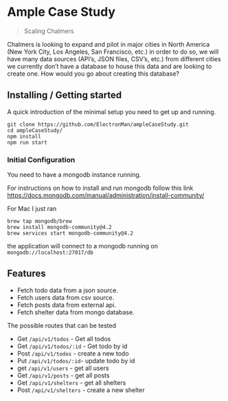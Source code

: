 # Ample Case Study
> Scaling Chalmers

​Chalmers is looking to expand and pilot in major cities in North America (New York City, Los Angeles, San Francisco, etc.) in order to do so, we will have many data sources (API’s, JSON files, CSV’s, etc.) from different cities we currently don’t have a database to house this data and are looking to create one. How would you go about creating this database?

## Installing / Getting started

A quick introduction of the minimal setup you need to get up and
running.

```shell
git clone https://github.com/ElectronMan/ampleCaseStudy.git
cd ampleCaseStudy/
npm install
npm run start
```

### Initial Configuration

You need to have a mongodb instance running.

For instructions on how to install and run mongodb follow this link https://docs.mongodb.com/manual/administration/install-community/

For Mac I just ran
```shell
brew tap mongodb/brew
brew install mongodb-community@4.2
brew services start mongodb-community@4.2
```

the application will connect to a mongodb running on `mongodb://localhost:27017/db`

## Features

* Fetch todo data from a json source. 
* Fetch users data from csv source. 
* Fetch posts data from external api. 
* Fetch shelter data from mongo database.

The possible routes that can be tested
* Get `/api/v1/todos` - Get all todos
* Get `/api/v1/todos/:id` - Get todo by id
* Post `/api/v1/todos` - create a new todo
* Put `/api/v1/todos/:id`- update todo by id
* get `/api/v1/users` - get all users
* Get `/api/v1/posts` - get all posts
* Get `/api/v1/shelters` - get all shelters
* Post `/api/v1/shelters` - create a new shelter
